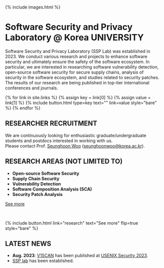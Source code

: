 ---
---

{% include images.html %}

# Software Security and Privacy Laboratory @ Korea UNIVERSITY

Software Security and Privacy Laboratory (SSP Lab) was established in 2023. We conduct various research and projects to enhance software security and ultimately ensure the safety of the software ecosystem. In particular, we are interested in researching software vulnerability detection, open-source software security for secure supply chains, analysis of security in the software ecosystem, and studies related to security patches. The results of our research are being published in top-tier international conferences and journals.

{% for link in site.links %}
    {% assign key = link[0] %}
    {% assign value = link[1] %}
    {% include button.html type=key text="" link=value style="bare" %}
{% endfor %}

## RESEARCHER RECRUITMENT

We are continuously looking for enthusiastic graduate/undergraduate students and postdocs interested in working with us. <br>Please contact Prof. [Seunghoon Woo](seunghoonwoo@korea.ac.kr) (seunghoonwoo@korea.ac.kr).

## RESEARCH AREAS (NOT LIMITED TO)

* **Open-source Software Security**
* **Supply Chain Security**
* **Vulnerability Detection**
* **Software Composition Analysis (SCA)**
* **Security Patch Analysis**

[See more](https://wooseunghoon.github.io/ssp/research/)

<br>

{%
  include button.html
  link="research"
  text="See more"
  flip=true
  style="bare"
%}


## LATEST NEWS


* **Aug. 2023**: <U>V1SCAN</U> has been published at [USENIX Security 2023](https://www.usenix.org/conference/usenixsecurity23).
* <U>SSP lab</U> has been established.
